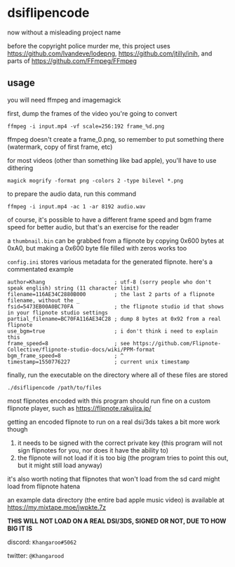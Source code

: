 # dsiflipencode
now without a misleading project name

before the copyright police murder me, this project uses https://github.com/lvandeve/lodepng, https://github.com/jtilly/inih, and parts of https://github.com/FFmpeg/FFmpeg

## usage
you will need ffmpeg and imagemagick


first, dump the frames of the video you're going to convert
```
ffmpeg -i input.mp4 -vf scale=256:192 frame_%d.png
```
ffmpeg doesn't create a frame_0.png, so remember to put something there (watermark, copy of first frame, etc)

for most videos (other than something like bad apple), you'll have to use dithering
```
magick mogrify -format png -colors 2 -type bilevel *.png
```
to prepare the audio data, run this command
```
ffmpeg -i input.mp4 -ac 1 -ar 8192 audio.wav
```
of course, it's possible to have a different frame speed and bgm frame speed for better audio, but that's an exercise for the reader

a `thumbnail.bin` can be grabbed from a flipnote by copying 0x600 bytes at 0xA0, but making a 0x600 byte file filled with zeros works too

`config.ini` stores various metadata for the generated flipnote. here's a commentated example
```
author=Khang                      ; utf-8 (sorry people who don't speak english) string (11 character limit)
filename=116AE34C2880B000         ; the last 2 parts of a flipnote filename, without the _
fsid=5473EB00A0BC70FA             ; the flipnote studio id that shows in your flipnote studio settings
partial_filename=BC70FA116AE34C28 ; dump 8 bytes at 0x92 from a real flipnote
use_bgm=true                      ; i don't think i need to explain this
frame_speed=8                     ; see https://github.com/Flipnote-Collective/flipnote-studio-docs/wiki/PPM-format
bgm_frame_speed=8                 ; ^
timestamp=1550776227              ; current unix timestamp
```
finally, run the executable on the directory where all of these files are stored
```
./dsiflipencode /path/to/files
```
most flipnotes encoded with this program should run fine on a custom flipnote player, such as https://flipnote.rakujira.jp/

getting an encoded flipnote to run on a real dsi/3ds takes a bit more work though

1. it needs to be signed with the correct private key (this program will not sign flipnotes for you, nor does it have the ability to)
2. the flipnote will not load if it is too big (the program tries to point this out, but it might still load anyway)

it's also worth noting that flipnotes that won't load from the sd card might load from flipnote hatena

an example data directory (the entire bad apple music video) is available at https://my.mixtape.moe/jwpkte.7z

**THIS WILL NOT LOAD ON A REAL DSI/3DS, SIGNED OR NOT, DUE TO HOW BIG IT IS**


discord: `Khangaroo#5062`

twitter: `@Khangarood`
